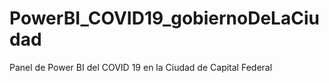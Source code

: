 # PowerBI_COVID19_gobiernoDeLaCiudad
Panel de Power BI del COVID 19 en la Ciudad de Capital Federal
